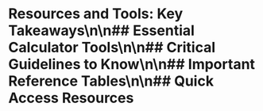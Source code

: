# Resources and Tools: Key Takeaways\n\n## Essential Calculator Tools\n\n## Critical Guidelines to Know\n\n## Important Reference Tables\n\n## Quick Access Resources
